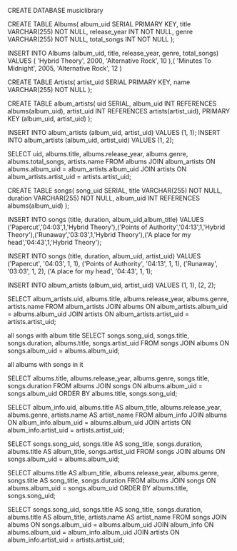CREATE DATABASE musiclibrary

CREATE TABLE Albums(
album_uid SERIAL PRIMARY KEY,
title VARCHAR(255) NOT NULL,
release_year INT NOT NULL,
genre VARCHAR(255) NOT NULL,
total_songs INT NOT NULL
);

INSERT INTO Albums (album_uid, title, release_year, genre, total_songs) VALUES (
'Hybrid Theory', 2000, 'Alternative Rock', 10
),(
'Minutes To Midnight', 2005, 'Alternative Rock', 12
)

CREATE TABLE Artists(
artist_uid SERIAL PRIMARY KEY,
name VARCHAR(255) NOT NULL
);

CREATE TABLE album_artists(
uid SERIAL,
album_uid INT REFERENCES albums(album_uid),
artist_uid INT REFERENCES artists(artist_uid),
PRIMARY KEY (album_uid, artist_uid)
);

INSERT INTO album_artists (album_uid, artist_uid) VALUES (1, 1);
INSERT INTO album_artists (album_uid, artist_uid) VALUES (1, 2);

SELECT
uid,
albums.title,
albums.release_year,
albums.genre,
albums.total_songs,
artists.name
FROM albums
JOIN
album_artists ON albums.album_uid = album_artists.album_uid
JOIN
artists ON album_artists.artist_uid = artists.artist_uid;

CREATE TABLE songs(
song_uid SERIAL,
title VARCHAR(255) NOT NULL,
duration VARCHAR(255) NOT NULL,
album_uid INT REFERENCES albums(album_uid)
);

INSERT INTO songs (title, duration, album_uid,album_title) VALUES ('Papercut','04:03',1,'Hybrid Theory'),('Points of Authority','04:13',1,'Hybrid Theory'),('Runaway','03:03',1,'Hybrid Theory'),('A place for my head','04:43',1,'Hybrid Theory');


INSERT INTO songs (title, duration, album_uid, artist_uid) VALUES 
    ('Papercut', '04:03', 1, 1),
    ('Points of Authority', '04:13', 1, 1),
    ('Runaway', '03:03', 1, 2),
    ('A place for my head', '04:43', 1, 1);

INSERT INTO album_artists (album_uid, artist_uid)
VALUES 
    (1, 1),
    (2, 2);



SELECT 
    album_artists.uid, 
    albums.title,
    albums.release_year,
    albums.genre,
    artists.name
FROM 
    album_artists
JOIN 
    albums ON album_artists.album_uid = albums.album_uid
JOIN 
    artists ON album_artists.artist_uid = artists.artist_uid;


all songs with album title
SELECT 
    songs.song_uid,
    songs.title,
    songs.duration,
    albums.title,
    songs.artist_uid
FROM 
    songs
JOIN 
    albums ON songs.album_uid = albums.album_uid;

all albums with songs in it

SELECT 
    albums.title,
    albums.release_year,
    albums.genre,
    songs.title,
    songs.duration
FROM 
    albums
JOIN 
    songs ON albums.album_uid = songs.album_uid
ORDER BY 
    albums.title, songs.song_uid;  


SELECT 
    album_info.uid, 
    albums.title AS album_title,
    albums.release_year,
    albums.genre,
    artists.name AS artist_name
FROM 
    album_info
JOIN 
    albums ON album_info.album_uid = albums.album_uid
JOIN 
    artists ON album_info.artist_uid = artists.artist_uid;



SELECT 
    songs.song_uid,
    songs.title AS song_title,
    songs.duration,
    albums.title AS album_title,
    songs.artist_uid
FROM 
    songs
JOIN 
    albums ON songs.album_uid = albums.album_uid;


SELECT 
    albums.title AS album_title,
    albums.release_year,
    albums.genre,
    songs.title AS song_title,
    songs.duration
FROM 
    albums
JOIN 
    songs ON albums.album_uid = songs.album_uid
ORDER BY 
    albums.title, songs.song_uid;  


SELECT 
    songs.song_uid,
    songs.title AS song_title,
    songs.duration,
    albums.title AS album_title,
    artists.name AS artist_name
FROM 
    songs
JOIN 
    albums ON songs.album_uid = albums.album_uid
JOIN
    album_info ON albums.album_uid = album_info.album_uid
JOIN
    artists ON album_info.artist_uid = artists.artist_uid;

